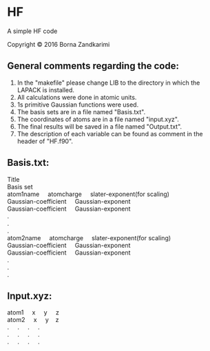 # HF

A simple HF code

Copyright &copy; 2016 Borna Zandkarimi

## **General comments regarding the code**:

1. In the "makefile" please change LIB to the directory in which the LAPACK is installed.  
2. All calculations were done in atomic units.  
3. 1s primitive Gaussian functions were used.  
4. The basis sets are in a file named "Basis.txt".  
5. The coordinates of atoms are in a file named "input.xyz".  
6. The final results will be saved in a file named "Output.txt".  
7. The description of each variable can be found as comment in the header of "HF.f90".  

## **Basis.txt**:

Title  
Basis set  
atom1name   &nbsp; &nbsp;    atomcharge      &nbsp; &nbsp;   slater-exponent(for scaling)  
Gaussian-coefficient  &nbsp; &nbsp;  Gaussian-exponent  
Gaussian-coefficient  &nbsp; &nbsp;  Gaussian-exponent  
.  
.  
.  
atom2name  &nbsp; &nbsp;             atomcharge  &nbsp; &nbsp;         slater-exponent(for scaling)  
Gaussian-coefficient &nbsp; &nbsp;  Gaussian-exponent  
Gaussian-coefficient &nbsp; &nbsp;  Gaussian-exponent  
.  
.  
.  

## **Input.xyz**:

atom1 &nbsp; &nbsp;  x  &nbsp; &nbsp;  y &nbsp; &nbsp;  z  
atom2 &nbsp; &nbsp;  x  &nbsp; &nbsp;  y &nbsp;&nbsp;   z  
.   &nbsp; &nbsp;    .  &nbsp; &nbsp; . &nbsp; &nbsp;  .  
.   &nbsp; &nbsp;    .  &nbsp; &nbsp; . &nbsp; &nbsp;  .  
.   &nbsp; &nbsp;    .  &nbsp; &nbsp; . &nbsp; &nbsp;  .  
